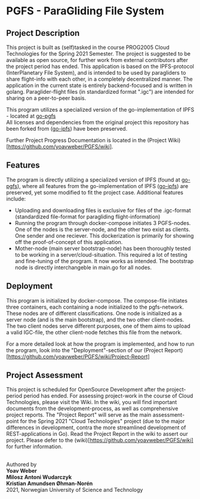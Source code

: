 # PGFS - ParaGliding File System
## Project Description
This project is built as (self)tasked in the course PROG2005 Cloud Technologies for the Spring 2021 Semester. The project is suggested to be available as open source, for further work from external contributors after the project period has ended.
This application is based on the IPFS-protocol (InterPlanetary File System), and is intended to be used by paragliders to share flight-info with each other, in a completely decentralized manner. The application in the current state is entirely backend-focused and is written in golang.
Paraglider-flight files (in standardized format ".igc") are intended for sharing on a peer-to-peer basis.

This program utilizes a specialized version of the go-implementation of IPFS - located at [go-pgfs](https://github.com/yoavweber/go-pgfs) <br>
All licenses and dependencies from the original project this repository has been forked from ([go-ipfs](https://github.com/ipfs/go-ipfs)) have been preserved.

Further Project Progress Documentation is located in the (Project Wiki)[https://github.com/yoavweber/PGFS/wiki].

## Features
The program is directly utilizing a specialized version of IPFS (found at [go-pgfs](https://github.com/yoavweber/go-pgfs)), where all features from the go-implementation of IPFS ([go-ipfs](https://github.com/ipfs/go-ipfs)) are preserved, yet some modified to fit the project case. Additional features include:
* Uploading and downloading files is exclusive for files of the .igc-format (standardized file-format for paragliding flight-information)
* Running the program through docker-compose initiates 3 PGFS-nodes. One of the nodes is the server-node, and the other two exist as clients. One sender and one reciever. This dockerization is primarily for showing off the proof-of-concept of this application.
* Mother-node (main server bootstrap-node) has been thoroughly tested to be working in a server/cloud-situation. This required a lot of testing and fine-tuning of the program. It now works as intended. The bootstrap node is directly interchangeble in main.go for all nodes.

## Deployment
This program is initialized by docker-compose. The compose-file initiates three containers, each containing a node initialized to the pgfs-network. These nodes are of different classifications. One node is initialized as a server node (and is the main bootstrap), and the two other client-nodes. The two client nodes serve different purposes, one of them aims to upload a valid IGC-file, the other client-node fetches this file from the network.

For a more detailed look at how the program is implemented, and how to run the program, look into the "Deployment"-section of our (Project Report)[https://github.com/yoavweber/PGFS/wiki/Project-Report]

## Project Assessment
This project is scheduled for OpenSource Development after the project-period period has ended. 
For assessing project-work in the course of Cloud Technologies, please visit the Wiki. In the wiki, you will find important documents from the development-process, as well as comprehensive project reports. The "Project Report" will serve as the main assessment-point for the Spring 2021 "Cloud Technologies" project (due to the major differences in development, contra the more streamlined development of REST-applications in Go). Read the Project Report in the wiki to assert our project. Please defer to the (wiki)[https://github.com/yoavweber/PGFS/wiki] for further information.

<br>Authored by<br>
<b>Yoav Weber</b><br>
<b>Milosz Antoni Wudarczyk</b><br>
<b>Kristian Amundsen Øhman-Norén</b><br>
2021, Norwegian University of Science and Technology
